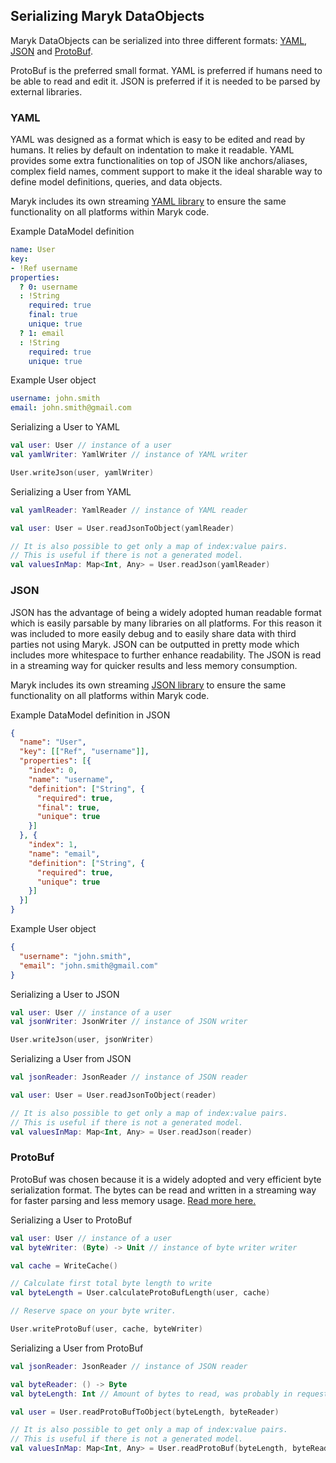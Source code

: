 ## Serializing Maryk DataObjects

Maryk DataObjects can be serialized into three different formats: [YAML](#yaml), [JSON](#json)
and [ProtoBuf](#protobuf).

ProtoBuf is the preferred small format. YAML is preferred if humans need to be able to read and edit it.
JSON is preferred if it is needed to be parsed by external libraries.

### YAML
YAML was designed as a format which is easy to be edited and read by humans. It
relies by default on indentation to make it readable. YAML provides some extra 
functionalities on top of JSON like anchors/aliases, complex field names, comment
support to make it the ideal sharable way to define model definitions, queries, and 
data objects.

Maryk includes its own streaming [YAML library](../../yaml/README.md) to ensure the same
functionality on all platforms within Maryk code.

Example DataModel definition
```yaml
name: User
key:
- !Ref username
properties:
  ? 0: username
  : !String
    required: true
    final: true
    unique: true
  ? 1: email
  : !String
    required: true
    unique: true
```

Example User object
```yaml
username: john.smith
email: john.smith@gmail.com
```

Serializing a User to YAML
```kotlin
val user: User // instance of a user
val yamlWriter: YamlWriter // instance of YAML writer

User.writeJson(user, yamlWriter)

```

Serializing a User from YAML
```kotlin
val yamlReader: YamlReader // instance of YAML reader

val user: User = User.readJsonToObject(yamlReader)

// It is also possible to get only a map of index:value pairs.
// This is useful if there is not a generated model.
val valuesInMap: Map<Int, Any> = User.readJson(yamlReader)
```

### JSON
JSON has the advantage of being a widely adopted human readable format which is easily
parsable by many libraries on all platforms. For this reason it was included to more 
easily debug and to easily share data with third parties not using Maryk. JSON can be
outputted in pretty mode which includes more whitespace to further enhance readability. 
The JSON is read in a streaming way for quicker results and less memory consumption.

Maryk includes its own streaming [JSON library](../../json/README.md) to ensure the same 
functionality on all platforms within Maryk code.

Example DataModel definition in JSON
```json
{
  "name": "User",
  "key": [["Ref", "username"]],
  "properties": [{
    "index": 0,
    "name": "username",
    "definition": ["String", {
      "required": true,
      "final": true,
      "unique": true
    }]
  }, {
    "index": 1,
    "name": "email",
    "definition": ["String", {
      "required": true,
      "unique": true
    }]
  }]
}
```


Example User object
```json
{
  "username": "john.smith",
  "email": "john.smith@gmail.com"
}
```

Serializing a User to JSON
```kotlin
val user: User // instance of a user
val jsonWriter: JsonWriter // instance of JSON writer

User.writeJson(user, jsonWriter)

```

Serializing a User from JSON
```kotlin
val jsonReader: JsonReader // instance of JSON reader

val user: User = User.readJsonToObject(reader)

// It is also possible to get only a map of index:value pairs.
// This is useful if there is not a generated model.
val valuesInMap: Map<Int, Any> = User.readJson(reader)
```

### ProtoBuf
ProtoBuf was chosen because it is a widely adopted and very efficient byte
serialization format. The bytes can be read and written in a streaming way for 
faster parsing and less memory usage. [Read more here.](protobuf.md)

Serializing a User to ProtoBuf
```kotlin
val user: User // instance of a user
val byteWriter: (Byte) -> Unit // instance of byte writer writer

val cache = WriteCache()

// Calculate first total byte length to write
val byteLength = User.calculateProtoBufLength(user, cache)

// Reserve space on your byte writer.

User.writeProtoBuf(user, cache, byteWriter)
```

Serializing a User from ProtoBuf
```kotlin
val jsonReader: JsonReader // instance of JSON reader

val byteReader: () -> Byte 
val byteLength: Int // Amount of bytes to read, was probably in request

val user = User.readProtoBufToObject(byteLength, byteReader)

// It is also possible to get only a map of index:value pairs.
// This is useful if there is not a generated model.
val valuesInMap: Map<Int, Any> = User.readProtoBuf(byteLength, byteReader)
```
